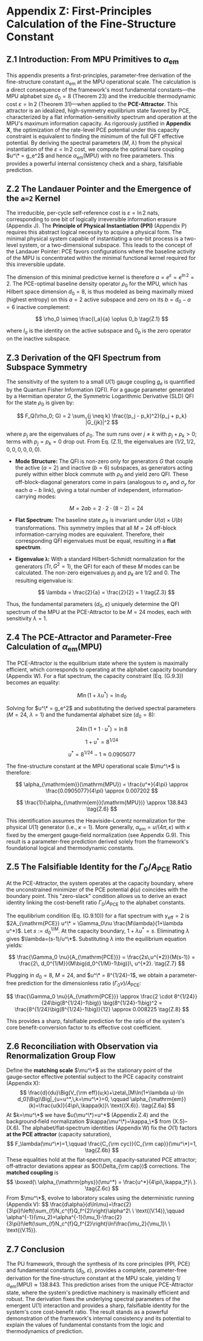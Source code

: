 # Appendix Z: First-Principles Calculation of the Fine-Structure Constant

## Z.1 Introduction: From MPU Primitives to $\alpha_{\mathrm{em}}$

This appendix presents a first-principles, parameter-free derivation of the fine-structure constant $\alpha_{\mathrm{em}}$ at the MPU operational scale. The calculation is a direct consequence of the framework's most fundamental constants—the MPU alphabet size $d_0 = 8$ (Theorem 23) and the irreducible thermodynamic cost $\varepsilon = \ln 2$ (Theorem 31)—when applied to the **PCE-Attractor**. This attractor is an idealized, high-symmetry equilibrium state favored by PCE, characterized by a flat information-sensitivity spectrum and operation at the MPU's maximum information capacity. As rigorously justified in **Appendix X**, the optimization of the rate-level PCE potential under this capacity constraint is equivalent to finding the minimum of the full QFT effective potential. By deriving the spectral parameters ($M$, $\lambda$) from the physical instantiation of the $\varepsilon = \ln 2$ cost, we compute the optimal bare coupling $u^\* = g_e^2$ and hence $\alpha_{\mathrm{em}}(\mathrm{MPU})$ with no free parameters. This provides a powerful internal consistency check and a sharp, falsifiable prediction.

## Z.2 The Landauer Pointer and the Emergence of the `a=2` Kernel

The irreducible, per-cycle self-reference cost is $\varepsilon = \ln 2$ nats, corresponding to one bit of logically irreversible information erasure (Appendix J). The **Principle of Physical Instantiation (PPI)** (Appendix P) requires this abstract logical necessity to acquire a physical form. The minimal physical system capable of instantiating a one-bit process is a two-level system, or a two-dimensional subspace. This leads to the concept of the Landauer Pointer: PCE favors configurations where the baseline activity of the MPU is concentrated within the minimal functional kernel required for this irreversible update.

The dimension of this minimal predictive kernel is therefore $a = e^\varepsilon = e^{\ln 2} = 2$. The PCE-optimal baseline density operator $\rho_0$ for the MPU, which has Hilbert space dimension $d_0=8$, is thus modeled as being maximally mixed (highest entropy) on this $a=2$ active subspace and zero on its $b = d_0 - a = 6$ inactive complement:

$$
\rho_0 \simeq \frac{I_a}{a} \oplus 0_b
\tag{Z.1}
$$

where $I_a$ is the identity on the active subspace and $0_b$ is the zero operator on the inactive subspace.

## Z.3 Derivation of the QFI Spectrum from Subspace Symmetry

The sensitivity of the system to a small $U(1)$ gauge coupling $g_e$ is quantified by the Quantum Fisher Information (QFI). For a gauge parameter generated by a Hermitian operator $G$, the Symmetric Logarithmic Derivative (SLD) QFI for the state $\rho_0$ is given by:

$$
F_Q(\rho_0; G) = 2 \sum_{j \neq k} \frac{(p_j - p_k)^2}{p_j + p_k} |G_{jk}|^2
$$

where $p_j$ are the eigenvalues of $\rho_0$. The sum runs over $j\neq k$ with $p_j+p_k>0$; terms with $p_j=p_k=0$ drop out. From Eq. (Z.1), the eigenvalues are $(1/2, 1/2, 0, 0, 0, 0, 0, 0)$.

* **Mode Structure:** The QFI is non-zero only for generators $G$ that couple the active ($a=2$) and inactive ($b=6$) subspaces, as generators acting purely within either block commute with $\rho_0$ and yield zero QFI. These off-block-diagonal generators come in pairs (analogous to $\sigma_x$ and $\sigma_y$ for each $a-b$ link), giving a total number of independent, information-carrying modes:

  $$
  M = 2ab = 2 \cdot 2 \cdot (8-2) = 24
  \tag{Z.2}
  $$
* **Flat Spectrum:** The baseline state $\rho_0$ is invariant under $U(a) \times U(b)$ transformations. This symmetry implies that all $M=24$ off-block information-carrying modes are equivalent. Therefore, their corresponding QFI eigenvalues must be equal, resulting in a **flat spectrum**.
* **Eigenvalue `λ`:** With a standard Hilbert-Schmidt normalization for the generators ($\mathrm{Tr},G^2=1$), the QFI for each of these $M$ modes can be calculated. The non-zero eigenvalues $p_j$ and $p_k$ are $1/2$ and $0$. The resulting eigenvalue is:

  $$
  \lambda = \frac{2}{a} = \frac{2}{2} = 1
  \tag{Z.3}
  $$

Thus, the fundamental parameters ($d_0$, $\varepsilon$) uniquely determine the QFI spectrum of the MPU at the PCE-Attractor to be $M=24$ modes, each with sensitivity $\lambda=1$.

## Z.4 The PCE-Attractor and Parameter-Free Calculation of $\alpha_{\mathrm{em}}(\mathrm{MPU})$

The PCE-Attractor is the equilibrium state where the system is maximally efficient, which corresponds to operating at the alphabet capacity boundary (Appendix W). For a flat spectrum, the capacity constraint (Eq. (G.9.3)) becomes an equality:

$$
M \ln(1 + \lambda u^*) = \ln d_0
\tag{Z.4}
$$

Solving for $u^\* = g_e^2$ and substituting the derived spectral parameters ($M=24$, $\lambda=1$) and the fundamental alphabet size ($d_0=8$):

$$
24 \ln(1 + 1 \cdot u^*) = \ln 8
$$

$$
1 + u^* = 8^{1/24}
$$

$$
u^* = 8^{1/24} - 1 \approx 0.0905077
\tag{Z.5}
$$

The fine-structure constant at the MPU operational scale $\mu^\*$ is therefore:

$$
\alpha_{\mathrm{em}}(\mathrm{MPU}) = \frac{u^*}{4\pi} \approx \frac{0.0905077}{4\pi} \approx 0.007202
$$

$$
\frac{1}{\alpha_{\mathrm{em}}(\mathrm{MPU})} \approx 138.843
\tag{Z.6}
$$

This identification assumes the Heaviside–Lorentz normalization for the physical $U(1)$ generator (i.e., $\kappa=1$). More generally, $\alpha_{\mathrm{em}}=u/(4\pi,\kappa)$ with $\kappa$ fixed by the emergent gauge‑field normalization (see Appendix G.9). This result is a parameter-free prediction derived solely from the framework's foundational logical and thermodynamic constants.

## Z.5 The Falsifiable Identity for the $\Gamma_0/A_{\mathrm{PCE}}$ Ratio

At the PCE-Attractor, the system operates at the capacity boundary, where the unconstrained minimizer of the PCE potential $\phi(u)$ coincides with the boundary point. This "zero-slack" condition allows us to derive an exact identity linking the cost-benefit ratio $\Gamma_0/A_{\mathrm{PCE}}$ to the alphabet constants.

The equilibrium condition (Eq. (G.9.10)) for a flat spectrum with $\gamma_{\mathrm{eff}}=2$ is $2A_{\mathrm{PCE}} u^\* = \Gamma_0\nu \frac{M\lambda}{1+\lambda u^*}$. Let $s:=d_0^{1/M}$. At the capacity boundary, $1+\lambda u^*=s$. Eliminating $\lambda$ gives $\lambda=(s-1)/u^\*$. Substituting $\lambda$ into the equilibrium equation yields:

$$
\frac{\Gamma_0 \nu}{A_{\mathrm{PCE}}} = \frac{2s\,u^{*2}}{M(s-1)} = \frac{2\, d_0^{1/M}}{M\big(d_0^{1/M}-1\big)}\, u^{*2}.
\tag{Z.7}
$$

Plugging in $d_0=8$, $M=24$, and $u^\* = 8^{1/24}-1$, we obtain a parameter-free prediction for the dimensionless ratio $(\Gamma_0\nu)/A_{\mathrm{PCE}}$:

$$
\frac{\Gamma_0 \nu}{A_{\mathrm{PCE}}} \approx \frac{2 \cdot 8^{1/24}}{24\big(8^{1/24}-1\big)} \big(8^{1/24}-1\big)^2 = \frac{8^{1/24}\big(8^{1/24}-1\big)}{12} \approx 0.008225
\tag{Z.8}
$$

This provides a sharp, falsifiable prediction for the ratio of the system's core benefit-conversion factor to its effective cost coefficient.

## Z.6 Reconciliation with Observation via Renormalization Group Flow

Define the **matching scale** $\mu^\*$ as the stationary point of the gauge‑sector effective potential subject to the PCE capacity constraint (Appendix X):
$$
\frac{d}{du}\Big(V_{\rm eff}(u;k)+\zeta\,[M\ln(1+\lambda u)-\ln d_0]\Big)\Big|_{u=u^*,\,k=\mu^\*}=0,
\qquad \alpha_{\mathrm{em}}(k)=\frac{u(k)}{4\pi\,\kappa(k)}\ \text{(X.6)}.
\tag{Z.6a}
$$
At $k=\mu^\*$ we have $u(\mu^\*)=u^*$ (Appendix Z.4) and the background‑field normalization $\kappa(\mu^\*)=\kappa_\*$ from (X.5)–(X.6). The alphabet/flat‑spectrum identities (Appendix W) fix the $O(1)$ factors **at the PCE attractor** (capacity saturation),
$$
F_\lambda(\mu^\*)=1,\qquad \frac{C_{\rm cyc}}{C_{\rm cap}}(\mu^\*)=1,
\tag{Z.6b}
$$
These equalities hold at the flat‑spectrum, capacity‑saturated PCE attractor; off‑attractor deviations appear as $O(\Delta_{\rm cap})$ corrections. The **matched coupling** is
$$
\boxed{\ \alpha_{\mathrm{phys}}(\mu^*) = \frac{u^*}{4\pi\,\kappa_\*}\ }.
\tag{Z.6c}
$$
From $\mu^\*$, evolve to laboratory scales using the deterministic running (Appendix V):
$$
\frac{d\alpha}{d\ln\mu}=\frac{2}{3\pi}\!\left(\sum_{f}N_c^{f}Q_f^{2}\right)\alpha^2\ \ \text{(V.14)},\qquad
\alpha^{-1}(\mu_2)=\alpha^{-1}(\mu_1)-\frac{2}{3\pi}\!\left(\sum_{f}N_c^{f}Q_f^{2}\right)\ln\!\frac{\mu_2}{\mu_1}\ \ \text{(V.15)}.

## Z.7 Conclusion

The PU framework, through the synthesis of its core principles (PPI, PCE) and fundamental constants ($d_0$, $\varepsilon$), provides a complete, parameter-free derivation for the fine-structure constant at the MPU scale, yielding $1/\alpha_{\mathrm{em}}(\mathrm{MPU}) \approx 138.843$. This prediction arises from the unique PCE-Attractor state, where the system's predictive machinery is maximally efficient and robust. The derivation fixes the underlying spectral parameters of the emergent U(1) interaction and provides a sharp, falsifiable identity for the system's core cost-benefit ratio. The result stands as a powerful demonstration of the framework's internal consistency and its potential to explain the values of fundamental constants from the logic and thermodynamics of prediction.